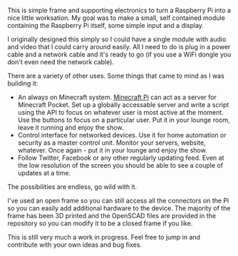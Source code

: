 This is simple frame and supporting electronics to turn a Raspberry Pi into
a nice little worksation. My goal was to make a small, self contained module
containing the Raspberry Pi itself, some simple input and a display.

I originally designed this simply so I could have a single module with audio
and video that I could carry around easily. All I need to do is plug in a
power cable and a network cable and it's ready to go (if you use a WiFi dongle
you don't even need the network cable).

There are a variety of other uses. Some things that came to mind as I was
building it:

* An always on Minecraft system. [Minecraft Pi](http://pi.minecraft.net/) can
act as a server for Minecraft Pocket. Set up a globally accessable server and
write a script using the API to focus on whatever user is most active at the
moment. Use the buttons to focus on a particular user. Put it in your lounge
room, leave it running and enjoy the show.
* Control interface for networked devices. Use it for home automation or
security as a master control unit. Monitor your servers, website, whatever.
Once again - put it in your lounge and enjoy the show.
* Follow Twitter, Facebook or any other regularly updating feed. Even at the
low resolution of the screen you should be able to see a couple of updates
at a time.

The possibilities are endless, go wild with it.

I've used an open frame so you can still access all the connectors on the Pi
so you can easily add additional hardware to the device. The majority of the
frame has been 3D printed and the OpenSCAD files are provided in the repository
so you can modify it to be a closed frame if you like.

This is still very much a work in progress. Feel free to jump in and contribute
with your own ideas and bug fixes.

